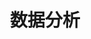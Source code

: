 ---
title: 数据分析
description: A description of this category
image:

# Badge style
style:
    background: "#7FC7D9"
    color: "#fff"
---